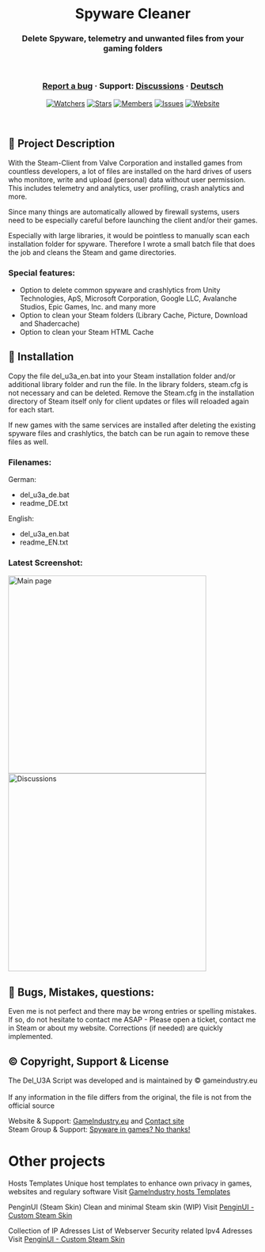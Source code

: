 <h1 align="center">Spyware Cleaner</h1>
<h3 align="center">Delete Spyware, telemetry and unwanted files from your gaming folders</h3>

<br />

<h3 align="center">
  <a href="https://github.com/KodoPengin/Del_U3A/issues">Report a bug</a>
  <span> · </span>
  Support: <a href="https://github.com/KodoPengin/Del_U3A/discussions">Discussions</a>
  <span> · </span>
  <a href="/docs/README_de.md">Deutsch</a>
</h3>
 <p align="center">
    <a href="https://github.com/KodoPengin/Del_U3A/watchers"><img alt="Watchers" src="https://img.shields.io/github/watchers/KodoPengin/Del_U3A.svg?color=0088ff" /></a>
    <a href="https://github.com/KodoPengin/Del_U3A/stargazers"><img alt="Stars" src="https://img.shields.io/github/stars/KodoPengin/Del_U3A.svg?color=0088ff" /></a>
    <a href="https://github.com/KodoPengin/Del_U3A/network/members"><img alt="Members" src="https://img.shields.io/github/forks/KodoPengin/Del_U3A.svg?color=0088ff" /></a>
    <a href="https://github.com/KodoPengin/Del_U3A/issues"><img alt="Issues" src="https://img.shields.io/github/issues/KodoPengin/Del_U3A.svg?color=0088ff" /></a>
		<a href="https://gameindustry.eu"><img alt="Website" src="https://img.shields.io/badge/website-online-blue?url=https%3A%2F%2Fgameindustry.eu?color=0088ff" /></a>
  </p>
<br />

## 📝 Project Description
With the Steam-Client from Valve Corporation and installed games from countless developers, a lot of files are installed on the hard drives of users who monitore, write and upload (personal) data without user permission. This includes telemetry and analytics, user profiling, crash analytics and more.

Since many things are automatically allowed by firewall systems, users need to be especially careful before launching the client and/or their games.

Especially with large libraries, it would be pointless to manually scan each installation folder for spyware. Therefore I wrote a small batch file that does the job and cleans the Steam and game directories.

### Special features:
- Option to delete common spyware and crashlytics from Unity Technologies, ApS, Microsoft Corporation, Google LLC, Avalanche Studios, Epic Games, Inc. and many more
- Option to clean your Steam folders (Library Cache, Picture, Download and Shadercache)
- Option to clean your Steam HTML Cache

## 📖 Installation
Copy the file del_u3a_en.bat into your Steam installation folder and/or additional library folder and run the file. In the library folders, steam.cfg is not necessary and can be deleted.
Remove the Steam.cfg in the installation directory of Steam itself only for client updates or files will reloaded again for each start.

If new games with the same services are installed after deleting the existing spyware files and crashlytics, the batch can be run again to remove these files as well.

### Filenames:

German:
- del_u3a_de.bat
- readme_DE.txt

English:
- del_u3a_en.bat
- readme_EN.txt

### Latest Screenshot:
<p float="left">
<img src="https://www.gameindustry.eu/images/git/del_U3A.webp" alt="Main page" width="400"">
<img src="https://www.gameindustry.eu/images/git/del_U3A_explorer.webp" alt="Discussions" width="400"">
</p>

## 🐞 Bugs, Mistakes, questions:
Even me is not perfect and there may be wrong entries or spelling mistakes. If so, do not hesitate to contact me ASAP - Please open a ticket, contact me in Steam or about my website. Corrections (if needed) are quickly implemented.

## © Copyright, Support & License
The Del_U3A Script was developed and is maintained by © gameindustry.eu<br><br>
If any information in the file differs from the original, the file is not from the official source

Website & Support: <a href="https://www.gameindustry.eu">GameIndustry.eu</a> and <a href="https://www.gameindustry.eu/u/kontakt/">Contact site</a><br>
Steam Group & Support: <a href="https://steamcommunity.com/groups/penguindome/">Spyware in games? No thanks!</a>

# Other projects
Hosts Templates
Unique host templates to enhance own privacy in games, websites and regulary software
Visit <a href="https://github.com/KodoPengin/GameIndustry-hosts-Template">GameIndustry hosts Templates</a>

PenginUI (Steam Skin)
Clean and minimal Steam skin (WIP)
Visit <a href="https://github.com/KodoPengin/PenginUI">PenginUI - Custom Steam Skin</a>

Collection of IP Adresses
List of Webserver Security related Ipv4 Adresses
Visit <a href="https://github.com/KodoPengin/PenginUI">PenginUI - Custom Steam Skin</a>